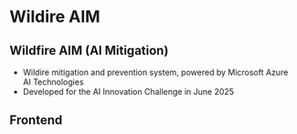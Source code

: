 # Wildire AIM

## Wildfire AIM (AI Mitigation)
* Wildire mitigation and prevention system, powered by Microsoft Azure AI Technologies
* Developed for the AI Innovation Challenge in June 2025

## Frontend

